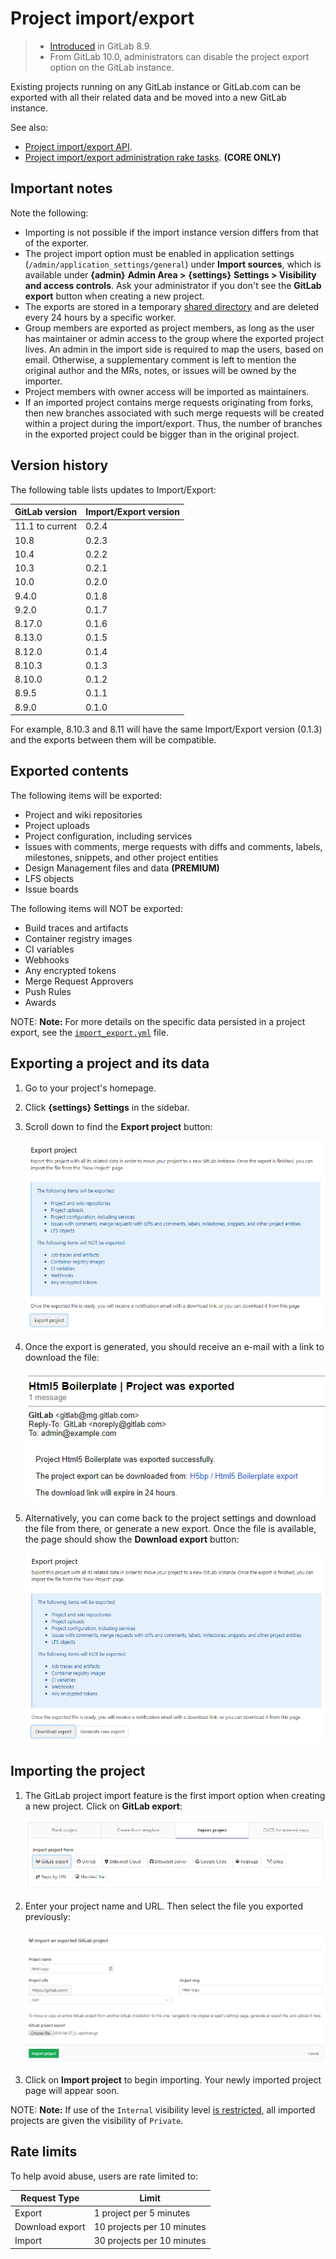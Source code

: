 # Project import/export

> - [Introduced](https://gitlab.com/gitlab-org/gitlab-foss/issues/3050) in GitLab 8.9.
> - From GitLab 10.0, administrators can disable the project export option on the GitLab instance.

Existing projects running on any GitLab instance or GitLab.com can be exported with all their related
data and be moved into a new GitLab instance.

See also:

- [Project import/export API](../../../api/project_import_export.md).
- [Project import/export administration rake tasks](../../../administration/raketasks/project_import_export.md). **(CORE ONLY)**

## Important notes

Note the following:

- Importing is not possible if the import instance version differs from
  that of the exporter.
- The project import option must be enabled in application settings
  (`/admin/application_settings/general`) under **Import sources**, which is
  available under **{admin}** **Admin Area >** **{settings}** **Settings > Visibility and access controls**.
  Ask your administrator if you don't see the **GitLab export** button when
  creating a new project.
- The exports are stored in a temporary [shared directory](../../../development/shared_files.md)
  and are deleted every 24 hours by a specific worker.
- Group members are exported as project members, as long as the user has
  maintainer or admin access to the group where the exported project lives. An admin
  in the import side is required to map the users, based on email.
  Otherwise, a supplementary comment is left to mention the original author and
  the MRs, notes, or issues will be owned by the importer.
- Project members with owner access will be imported as maintainers.
- If an imported project contains merge requests originating from forks,
  then new branches associated with such merge requests will be created
  within a project during the import/export. Thus, the number of branches
  in the exported project could be bigger than in the original project.

## Version history

The following table lists updates to Import/Export:

| GitLab version   | Import/Export version |
| ---------------- | --------------------- |
| 11.1 to current  | 0.2.4                 |
| 10.8             | 0.2.3                 |
| 10.4             | 0.2.2                 |
| 10.3             | 0.2.1                 |
| 10.0             | 0.2.0                 |
| 9.4.0            | 0.1.8                 |
| 9.2.0            | 0.1.7                 |
| 8.17.0           | 0.1.6                 |
| 8.13.0           | 0.1.5                 |
| 8.12.0           | 0.1.4                 |
| 8.10.3           | 0.1.3                 |
| 8.10.0           | 0.1.2                 |
| 8.9.5            | 0.1.1                 |
| 8.9.0            | 0.1.0                 |

For example, 8.10.3 and 8.11 will have the same Import/Export version (0.1.3)
and the exports between them will be compatible.

## Exported contents

The following items will be exported:

- Project and wiki repositories
- Project uploads
- Project configuration, including services
- Issues with comments, merge requests with diffs and comments, labels, milestones, snippets,
  and other project entities
- Design Management files and data **(PREMIUM)**
- LFS objects
- Issue boards

The following items will NOT be exported:

- Build traces and artifacts
- Container registry images
- CI variables
- Webhooks
- Any encrypted tokens
- Merge Request Approvers
- Push Rules
- Awards

NOTE: **Note:**
For more details on the specific data persisted in a project export, see the
[`import_export.yml`](https://gitlab.com/gitlab-org/gitlab/blob/master/lib/gitlab/import_export/import_export.yml) file.

## Exporting a project and its data

1. Go to your project's homepage.

1. Click **{settings}** **Settings** in the sidebar.

1. Scroll down to find the **Export project** button:

   ![Export button](img/import_export_export_button.png)

1. Once the export is generated, you should receive an e-mail with a link to
   download the file:

   ![Email download link](img/import_export_mail_link.png)

1. Alternatively, you can come back to the project settings and download the
   file from there, or generate a new export. Once the file is available, the page
   should show the **Download export** button:

   ![Download export](img/import_export_download_export.png)

## Importing the project

1. The GitLab project import feature is the first import option when creating a
   new project. Click on **GitLab export**:

   ![New project](img/import_export_new_project.png)

1. Enter your project name and URL. Then select the file you exported previously:

   ![Select file](img/import_export_select_file.png)

1. Click on **Import project** to begin importing. Your newly imported project
   page will appear soon.

NOTE: **Note:**
If use of the `Internal` visibility level
[is restricted](../../../public_access/public_access.md#restricting-the-use-of-public-or-internal-projects),
all imported projects are given the visibility of `Private`.

## Rate limits

To help avoid abuse, users are rate limited to:

| Request Type     | Limit                       |
| ---------------- | --------------------------- |
| Export           | 1 project per 5 minutes     |
| Download export  | 10 projects per 10 minutes  |
| Import           | 30 projects per 10 minutes  |
